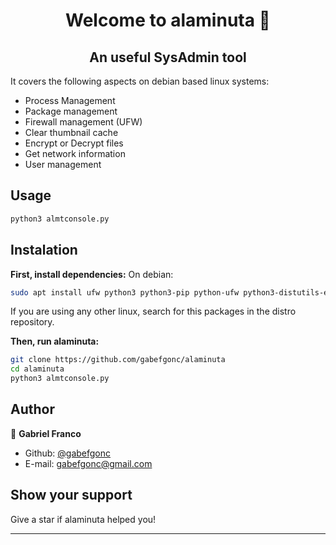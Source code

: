<h1 align="center">Welcome to alaminuta 👋</h1>
<h2 align="center"> An useful SysAdmin tool</h2>

It covers the following aspects on debian based linux systems:
 - Process Management
 - Package management
 - Firewall management (UFW)
 - Clear thumbnail cache
 - Encrypt or Decrypt files
 - Get network information
 - User management

## Usage

```sh
python3 almtconsole.py
```
## Instalation
**First, install dependencies:**
On debian:
```sh
sudo apt install ufw python3 python3-pip python-ufw python3-distutils-extra python3-distutils git python-apt
```
If you are using any other linux, search for this packages in the distro repository.

**Then, run alaminuta:**
```sh
git clone https://github.com/gabefgonc/alaminuta
cd alaminuta
python3 almtconsole.py
```


## Author

👤 **Gabriel Franco**

* Github: [@gabefgonc](https://github.com/gabefgonc)
* E-mail: gabefgonc@gmail.com

## Show your support

Give a star if alaminuta helped you!

***

